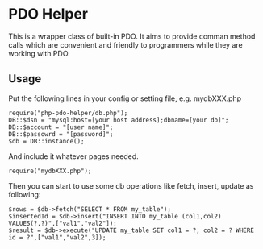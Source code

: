 PDO Helper
==========================================

This is a wrapper class of built-in PDO. It aims to provide comman method calls which are convenient and friendly to programmers while they are working with PDO.

Usage
---

Put the following lines in your config or setting file, e.g. mydbXXX.php

	require("php-pdo-helper/db.php");
	DB::$dsn = "mysql:host=[your host address];dbname=[your db]";
	DB::$account = "[user name]";
	DB::$passowrd = "[password]";
	$db = DB::instance();

And include it whatever pages needed.
	
	require("mydbXXX.php");

Then you can start to use some db operations like fetch, insert, update as following:

	$rows = $db->fetch("SELECT * FROM my_table");
	$insertedId = $db->insert("INSERT INTO my_table (col1,col2) VALUES(?,?)",["val1","val2"]);
	$result = $db->execute("UPDATE my_table SET col1 = ?, col2 = ? WHERE id = ?",["val1","val2",3]);

